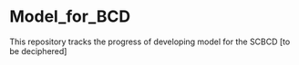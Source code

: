 # Model_for_BCD
This repository tracks the progress of developing model for the SCBCD [to be deciphered]

